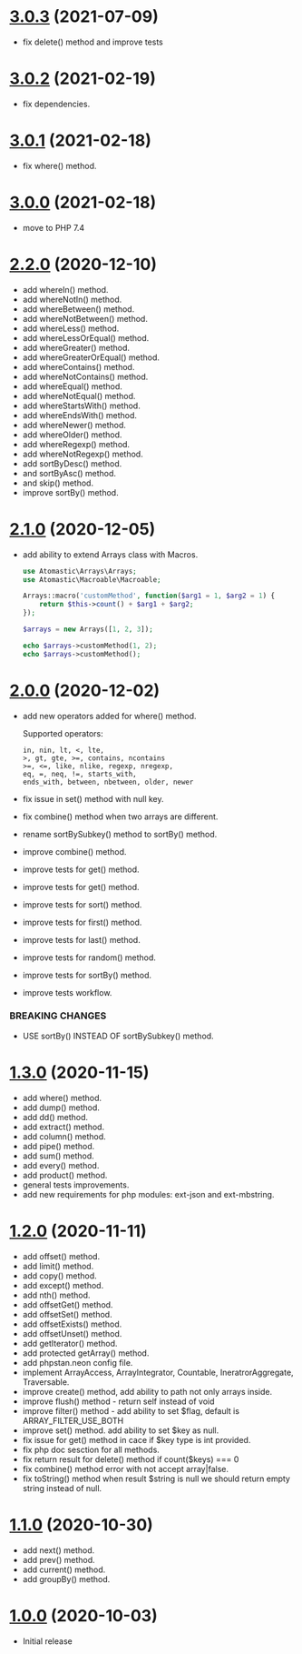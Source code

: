 <a name="3.0.3"></a>
# [3.0.3](https://github.com/atomastic/arrays) (2021-07-09)
* fix delete() method and improve tests

<a name="3.0.2"></a>
# [3.0.2](https://github.com/atomastic/arrays) (2021-02-19)
* fix dependencies.

<a name="3.0.1"></a>
# [3.0.1](https://github.com/atomastic/arrays) (2021-02-18)
* fix where() method.

<a name="3.0.0"></a>
# [3.0.0](https://github.com/atomastic/arrays) (2021-02-18)
* move to PHP 7.4

<a name="2.2.0"></a>
# [2.2.0](https://github.com/atomastic/arrays) (2020-12-10)
* add whereIn() method.
* add whereNotIn() method.
* add whereBetween() method.
* add whereNotBetween() method.
* add whereLess() method.
* add whereLessOrEqual() method.
* add whereGreater() method.
* add whereGreaterOrEqual() method.
* add whereContains() method.
* add whereNotContains() method.
* add whereEqual() method.
* add whereNotEqual() method.
* add whereStartsWith() method.
* add whereEndsWith() method.
* add whereNewer() method.
* add whereOlder() method.
* add whereRegexp() method.
* add whereNotRegexp() method.
* add sortByDesc() method.
* and sortByAsc() method.
* and skip() method.
* improve sortBy() method.

<a name="2.1.0"></a>
# [2.1.0](https://github.com/atomastic/arrays) (2020-12-05)
* add ability to extend Arrays class with Macros.

    ```php
    use Atomastic\Arrays\Arrays;
    use Atomastic\Macroable\Macroable;

    Arrays::macro('customMethod', function($arg1 = 1, $arg2 = 1) {
        return $this->count() + $arg1 + $arg2;
    });

    $arrays = new Arrays([1, 2, 3]);

    echo $arrays->customMethod(1, 2);
    echo $arrays->customMethod();
    ```

# [2.0.0](https://github.com/atomastic/arrays) (2020-12-02)
* add new operators added for where() method.

    Supported operators:
    ```
    in, nin, lt, <, lte,
    >, gt, gte, >=, contains, ncontains
    >=, <=, like, nlike, regexp, nregexp,
    eq, =, neq, !=, starts_with,
    ends_with, between, nbetween, older, newer
    ```

* fix issue in set() method with null key.
* fix combine() method when two arrays are different.
* rename sortBySubkey() method to sortBy() method.
* improve combine() method.
* improve tests for get() method.
* improve tests for get() method.
* improve tests for sort() method.
* improve tests for first() method.
* improve tests for last() method.
* improve tests for random() method.
* improve tests for sortBy() method.
* improve tests workflow.

### BREAKING CHANGES

* USE sortBy() INSTEAD OF sortBySubkey() method.

<a name="1.3.0"></a>
# [1.3.0](https://github.com/atomastic/arrays) (2020-11-15)
* add where() method.
* add dump() method.
* add dd() method.
* add extract() method.
* add column() method.
* add pipe() method.
* add sum() method.
* add every() method.
* add product() method.
* general tests improvements.
* add new requirements for php modules: ext-json and ext-mbstring.

<a name="1.2.0"></a>
# [1.2.0](https://github.com/atomastic/arrays) (2020-11-11)
* add offset() method.
* add limit() method.
* add copy() method.
* add except() method.
* add nth() method.
* add offsetGet() method.
* add offsetSet() method.
* add offsetExists() method.
* add offsetUnset() method.
* add getIterator() method.
* add protected getArray() method.
* add phpstan.neon config file.
* implement ArrayAccess, ArrayIntegrator, Countable, IneratrorAggregate, Traversable.
* improve create() method, add ability to path not only arrays inside.
* improve flush() method - return self instead of void
* improve filter() method - add ability to set $flag, default is ARRAY_FILTER_USE_BOTH
* improve set() method. add ability to set $key as null.
* fix issue for get() method in cace if $key type is int provided.
* fix php doc sesction for all methods.
* fix return result for delete() method if count($keys) === 0
* fix combine() method error with not accept array|false.
* fix toString() method when result $string is null we should return empty string instead of null.


<a name="1.1.0"></a>
# [1.1.0](https://github.com/atomastic/arrays) (2020-10-30)
* add next() method.
* add prev() method.
* add current() method.
* add groupBy() method.

<a name="1.0.0"></a>
# [1.0.0](https://github.com/atomastic/arrays) (2020-10-03)
* Initial release
